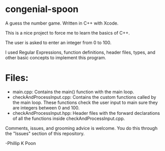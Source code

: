 # congenial-spoon
A guess the number game. Written in C++ with Xcode. 

This is a nice project to force me to learn the basics of C++. 

The user is asked to enter an integer from 0 to 100. 

I used Regular Expressions, function definitions, header files, types, and other basic concepts to implement this program.

# Files:
* main.cpp: Contains the main() function with the main loop.
* checkAndProcessInput.cpp: Contains the custom functions called by the main loop. These functions check the user input to main sure they are integers between 0 and 100. 
* checkAndProcessInput.hpp: Header files with the forward declarations of all the functions inside checkAndProcessInput.cpp. 



Comments, issues, and grooming advice is welcome. You do this through the "Issues" section of this repository. 

-Phillip K Poon

